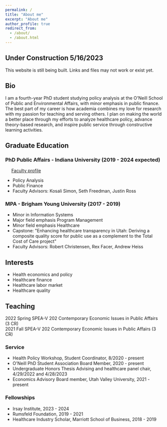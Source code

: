 ```yaml
---
permalink: /
title: "About me"
excerpt: "About me"
author_profile: true
redirect_from: 
  - /about/
  - /about.html
---
```


## Under Construction 5/16/2023
This website is still being built. Links and files may not work or exist yet. 

## Bio
I am a fourth-year PhD student studying policy analysis at the O'Neill School of Public and Environmental Affairs, with minor emphasis in public finance. The best part of my career is how academia combines my love for research with my passion for teaching and serving others. I plan on making the world a better place through my efforts to analyze healthcare policy, advance theory-based research, and inspire public service through constructive learning activities. 

## Graduate Education  

### PhD Public Affairs - Indiana University (2019 - 2024 expected)  
&nbsp;&nbsp;&nbsp;&nbsp;&nbsp;[Faculty profile](https://oneill.indiana.edu/faculty-research/directory/profiles/faculty/part-time/fisher-megdalynn-star.html)  
* Policy Analysis  
* Public Finance  
* Faculty Advisors: Kosali Simon, Seth Freedman, Justin Ross  

### MPA - Brigham Young University (2017 - 2019)  
* Minor in Information Systems  
* Major field emphasis Program Management  
* Minor field emphasis Healthcare  
* Capstone: "Enhancing healthcare transparency in Utah: Deriving a composite quality score for public use as a complement to the Total Cost of Care project"  
* Faculty Advisors: Robert Christensen, Rex Facer, Andrew Heiss  

## Interests
- Health economics and policy 
- Healthcare finance
- Healthcare labor market 
- Healthcare quality

## Teaching
2022 Spring SPEA-V 202 Contemporary Economic Issues in Public Affairs (3 CR)  
2021 Fall SPEA-V 202 Contemporary Economic Issues in Public Affairs (3 CR)  

### Service
- Health Policy Workshop, Student Coordinator, 8/2020 - present  
- O'Neill PhD Student Association Board Member, 2020 - present  
- Undergraduate Honors Thesis Advising and healthcare panel chair, 4/29/2022 and 4/28/2023  
- Economics Advisory Board member, Utah Valley University, 2021 - present  
  
### Fellowships
- Irsay Institute, 2023 - 2024
- Rumsfeld Foundation, 2019 - 2021  
- Healthcare Industry Scholar, Marriott School of Business, 2018 - 2019  
